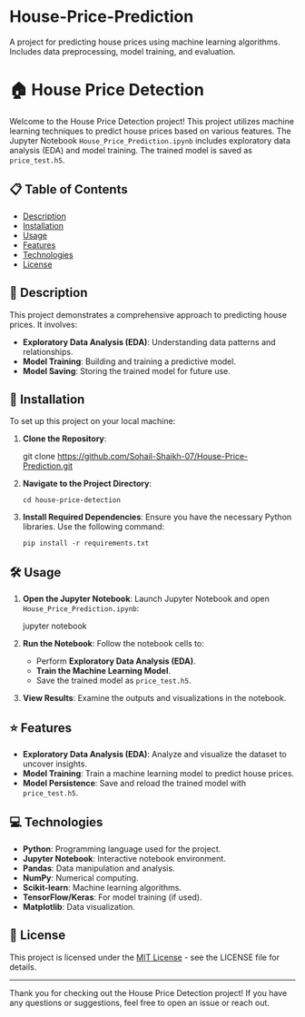 # House-Price-Prediction
A project for predicting house prices using machine learning algorithms. Includes data preprocessing, model training, and evaluation.


# 🏠 House Price Detection

Welcome to the House Price Detection project! This project utilizes machine learning techniques to predict house prices based on various features. The Jupyter Notebook `House_Price_Prediction.ipynb` includes exploratory data analysis (EDA) and model training. The trained model is saved as `price_test.h5`.

## 📋 Table of Contents

- [Description](#-description)
- [Installation](#-installation)
- [Usage](#-usage)
- [Features](#-features)
- [Technologies](#-technologies)
- [License](#-license)

## 📝 Description

This project demonstrates a comprehensive approach to predicting house prices. It involves:

- **Exploratory Data Analysis (EDA)**: Understanding data patterns and relationships.
- **Model Training**: Building and training a predictive model.
- **Model Saving**: Storing the trained model for future use.

## 🚀 Installation

To set up this project on your local machine:

1. **Clone the Repository**:

    git clone https://github.com/Sohail-Shaikh-07/House-Price-Prediction.git
 

2. **Navigate to the Project Directory**:

   `cd house-price-detection`
     

3. **Install Required Dependencies**:
    Ensure you have the necessary Python libraries. Use the following command:

    `pip install -r requirements.txt`
    
  

## 🛠️ Usage

1. **Open the Jupyter Notebook**:
    Launch Jupyter Notebook and open `House_Price_Prediction.ipynb`:

    jupyter notebook


2. **Run the Notebook**:
    Follow the notebook cells to:
    - Perform **Exploratory Data Analysis (EDA)**.
    - **Train the Machine Learning Model**.
    - Save the trained model as `price_test.h5`.

3. **View Results**:
    Examine the outputs and visualizations in the notebook.

## ⭐ Features

- **Exploratory Data Analysis (EDA)**: Analyze and visualize the dataset to uncover insights.
- **Model Training**: Train a machine learning model to predict house prices.
- **Model Persistence**: Save and reload the trained model with `price_test.h5`.

## 💻 Technologies

- **Python**: Programming language used for the project.
- **Jupyter Notebook**: Interactive notebook environment.
- **Pandas**: Data manipulation and analysis.
- **NumPy**: Numerical computing.
- **Scikit-learn**: Machine learning algorithms.
- **TensorFlow/Keras**: For model training (if used).
- **Matplotlib**: Data visualization.


## 📄 License

This project is licensed under the [MIT License](https://github.com/Sohail-Shaikh-07/House-Price-Prediction/blob/91f252e950b9dfd1709f9c16c19337c3ea74976c/LICENCE) - see the LICENSE file for details.

---

Thank you for checking out the House Price Detection project! If you have any questions or suggestions, feel free to open an issue or reach out.




